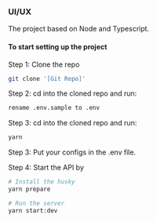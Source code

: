 ### UI/UX

The project based on Node and Typescript.

#### To start setting up the project

Step 1: Clone the repo

```bash
git clone '[Git Repo]'
```

Step 2: cd into the cloned repo and run:

```bash
rename .env.sample to .env
```

Step 3: cd into the cloned repo and run:

```bash
yarn
```

Step 3: Put your configs in the .env file.

Step 4: Start the API by

```bash
# Install the husky
yarn prepare

# Run the server
yarn start:dev
```

